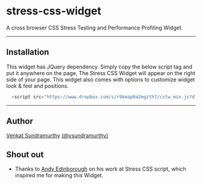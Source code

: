 stress-css-widget
=================

A cross browser CSS Stress Testing and Performance Profiling Widget.


_______
Installation
----------
This widget has JQuery dependency. Simply copy the below script tag and put it anywhere on the page, 
The Stress CSS Widget will appear on the right side of your page. This widget also comes with options to customize 
widget look & feel and positions.

```javascript
  <script src="https://www.dropbox.com/s/r9kmap0a2mgzth7/cstw.min.js?dl=1"></script>
```

_______

Author
--------
[Venkat Sundramurthy](http://github.com/vsundramurthy)
[(@vsundramurthy)](http://twitter.com/vsundramurthy) 


Shout out
----------
- Thanks to [Andy Edinborough](http://andy.edinborough.org/) on his work at Stress CSS script, which inspired me for making this Widget.




